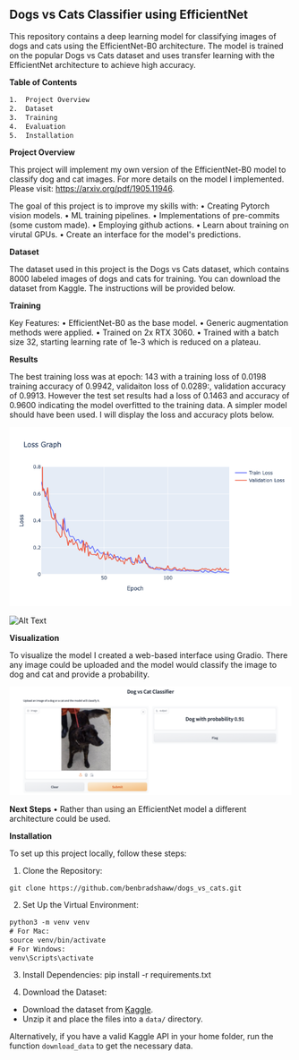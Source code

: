 ## Dogs vs Cats Classifier using EfficientNet

This repository contains a deep learning model for classifying images of dogs and cats using the EfficientNet-B0 architecture. The model is trained on the popular Dogs vs Cats dataset and uses transfer learning with the EfficientNet architecture to achieve high accuracy.

**Table of Contents**

	1.	Project Overview
	2.	Dataset
    3.	Training
	4.	Evaluation
	5.	Installation

**Project Overview**

This project will implement my own version of the EfficientNet-B0 model to classify dog and cat images.
For more details on the model I implemented. Please visit: https://arxiv.org/pdf/1905.11946.

The goal of this project is to improve my skills with:
	• Creating Pytorch vision models.
	• ML training pipelines.
	• Implementations of pre-commits (some custom made).
	• Employing github actions.
	• Learn about training on virutal GPUs.
	• Create an interface for the model's predictions.


**Dataset**

The dataset used in this project is the Dogs vs Cats dataset, which contains 8000 labeled images of dogs and cats for training.
You can download the dataset from Kaggle. The instructions will be provided below.

**Training**

Key Features:
	•	EfficientNet-B0 as the base model.
	•   Generic augmentation methods were applied.
	•   Trained on 2x RTX 3060.
	•	Trained with a batch size 32, starting learning rate of 1e-3 which is reduced on a plateau.

**Results**

The best training loss was at epoch: 143 with a training loss of 0.0198 training accuracy of 0.9942, validaiton loss of 0.0289:, validation accuracy of 0.9913.
However the test set results had a loss of 0.1463 and accuracy of 0.9600 indicating the model overfitted to the training data. A simpler model should have been used.
I will display the loss and accuracy plots below. 

![Alt Text](./images/loss_plot.png)

![Alt Text](./images/accuracy.png)

**Visualization**

To visualize the model I created a web-based interface using Gradio. There any image could be uploaded and the model would classify the image to dog and cat and provide a probability. 

![Alt Text](./images/dog_vs_cat_gradio.png)

**Next Steps**
	• Rather than using an EfficientNet model a different architecture could be used.


**Installation**

To set up this project locally, follow these steps:

1. Clone the Repository:
```
git clone https://github.com/benbradshaww/dogs_vs_cats.git
```

2. Set Up the Virtual Environment:
```
python3 -m venv venv
# For Mac:
source venv/bin/activate
# For Windows:
venv\Scripts\activate
```

3. Install Dependencies:
pip install -r requirements.txt

4. Download the Dataset:

- Download the dataset from [Kaggle](https://www.kaggle.com/c/dogs-vs-cats/data).
- Unzip it and place the files into a `data/` directory.

Alternatively, if you have a valid Kaggle API in your home folder, run the function `download_data` to get the necessary data.

